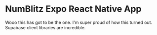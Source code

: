# NumBlitz Expo React Native App

Wooo this has got to be the one. I'm super proud of how this turned out.
Supabase client libraries are incredible.
